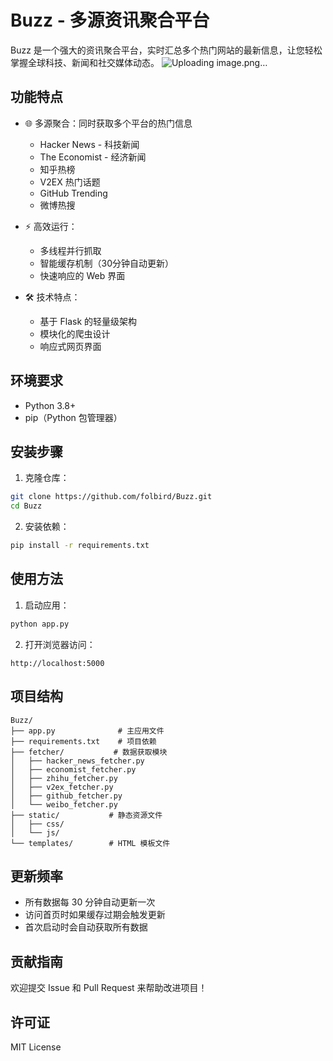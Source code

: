 # Buzz - 多源资讯聚合平台

Buzz 是一个强大的资讯聚合平台，实时汇总多个热门网站的最新信息，让您轻松掌握全球科技、新闻和社交媒体动态。
![Uploading image.png…]()

## 功能特点

- 🌐 多源聚合：同时获取多个平台的热门信息
  - Hacker News - 科技新闻
  - The Economist - 经济新闻
  - 知乎热榜
  - V2EX 热门话题
  - GitHub Trending
  - 微博热搜

- ⚡ 高效运行：
  - 多线程并行抓取
  - 智能缓存机制（30分钟自动更新）
  - 快速响应的 Web 界面

- 🛠 技术特点：
  - 基于 Flask 的轻量级架构
  - 模块化的爬虫设计
  - 响应式网页界面

## 环境要求

- Python 3.8+
- pip（Python 包管理器）

## 安装步骤

1. 克隆仓库：
```bash
git clone https://github.com/folbird/Buzz.git
cd Buzz
```

2. 安装依赖：
```bash
pip install -r requirements.txt
```

## 使用方法

1. 启动应用：
```bash
python app.py
```

2. 打开浏览器访问：
```
http://localhost:5000
```

## 项目结构

```
Buzz/
├── app.py              # 主应用文件
├── requirements.txt    # 项目依赖
├── fetcher/           # 数据获取模块
│   ├── hacker_news_fetcher.py
│   ├── economist_fetcher.py
│   ├── zhihu_fetcher.py
│   ├── v2ex_fetcher.py
│   ├── github_fetcher.py
│   └── weibo_fetcher.py
├── static/           # 静态资源文件
│   ├── css/
│   └── js/
└── templates/        # HTML 模板文件
```

## 更新频率

- 所有数据每 30 分钟自动更新一次
- 访问首页时如果缓存过期会触发更新
- 首次启动时会自动获取所有数据

## 贡献指南

欢迎提交 Issue 和 Pull Request 来帮助改进项目！

## 许可证

MIT License 
